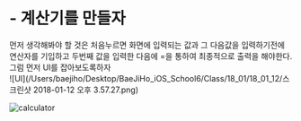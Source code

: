 # - 계산기를 만들자

먼저 생각해봐야 할 것은 처음누르면 화면에 입력되는 값과 그 다음값을 입력하기전에 연산자를 기입하고 두번째 값을 입력한 다음에 =을 통하여 최종적으로 출력을 해야한다.<br>
그럼 먼저 UI를 잡아보도록하자<br>
![UI](/Users/baejiho/Desktop/BaeJiHo_iOS_School6/Class/18_01/18_01_12/스크린샷 2018-01-12 오후 3.57.27.png)

![calculator](https://user-images.githubusercontent.com/35207193/34871565-801845d8-f7d1-11e7-94f6-f92dc2bf7d56.gif)
